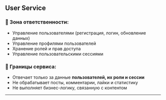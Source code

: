 ## User Service  
### 📌 Зона ответственности:  
- Управление пользователями (регистрация, логин, обновление данных)  
- Управление профилями пользователей  
- Хранение ролей и прав доступа  
- Управление пользовательскими сессиями  

### 📌 Границы сервиса:  
- Отвечает только за данные **пользователей, их роли и сессии**  
- Не обрабатывает посты, комментарии, лайки и статистику  
- Не выполняет бизнес-логику, связанную с контентом  
---